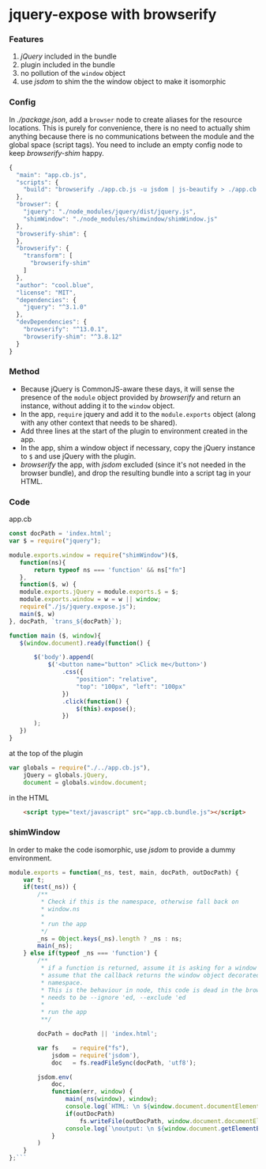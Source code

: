 jquery-expose with browserify
=============================

### Features
1.  _jQuery_ included in the bundle
1.  plugin included in the bundle
1.  no pollution of the `window` object
1.  use _jsdom_ to shim the the window object to make it isomorphic

### Config

In _./package.json_, add a `browser` node to create aliases for the resource locations.  This is purely for convenience, there is no need to actually shim anything because there is no communications between the module and the global space (script tags).  You need to include an empty config node to keep _browserify-shim_ happy.

```js
{
  "main": "app.cb.js",
  "scripts": {
    "build": "browserify ./app.cb.js -u jsdom | js-beautify > ./app.cb.bundle.js"
  },
  "browser": {
    "jquery": "./node_modules/jquery/dist/jquery.js",
    "shimWindow": "./node_modules/shimwindow/shimWindow.js"
  },
  "browserify-shim": {
  },
  "browserify": {
    "transform": [
      "browserify-shim"
    ]
  },
  "author": "cool.blue",
  "license": "MIT",
  "dependencies": {
    "jquery": "^3.1.0"
  },
  "devDependencies": {
    "browserify": "^13.0.1",
    "browserify-shim": "^3.8.12"
  }
}
```

### Method
 * Because jQuery is CommonJS-aware these days, it will sense the presence of the `module` object provided by _browserify_ and return an instance, without adding it to the `window` object.
 * In the app, `require` jquery and add it to the `module.exports` object (along with any other context that needs to be shared).
 * Add three lines at the start of the plugin to environment created in the app.
 * In the app, shim a window object if necessary, copy the jQuery instance to `$` and use jQuery with the plugin.
 * _browserify_ the app, with _jsdom_ excluded (since it's not needed in the browser bundle), and drop the resulting bundle into a script tag in your HTML.
 
### Code
 app.cb
 ```js
const docPath = 'index.html';
var $ = require("jquery");

module.exports.window = require("shimWindow")($,
    function(ns){
        return typeof ns === 'function' && ns["fn"]
    },
    function($, w) {
    module.exports.jQuery = module.exports.$ = $;
    module.exports.window = w = w || window;
    require("./js/jquery.expose.js");
    main($, w)
}, docPath, `trans_${docPath}`);

function main ($, window){
    $(window.document).ready(function() {

        $('body').append(
            $('<button name="button" >Click me</button>')
                .css({
                    "position": "relative",
                    "top": "100px", "left": "100px"
                })
                .click(function() {
                    $(this).expose();
                })
        );
    })
}
```
at the top of the plugin
```js
var globals = require("./../app.cb.js"),
    jQuery = globals.jQuery,
    document = globals.window.document;
```
in the HTML
```html
    <script type="text/javascript" src="app.cb.bundle.js"></script>
```
### shimWindow
In order to make the code isomorphic, use _jsdom_ to provide a dummy environment. 
```js
module.exports = function(_ns, test, main, docPath, outDocPath) {
    var t;
    if(test(_ns)) {
        /**
         * Check if this is the namespace, otherwise fall back on
         * window.ns
         *
         * run the app
         */
        _ns = Object.keys(_ns).length ? _ns : ns;
        main(_ns);
    } else if(typeof _ns === 'function') {
        /**
         * if a function is returned, assume it is asking for a window object
         * assume that the callback returns the window object decorated with the exported
         * namespace.
         * This is the behaviour in node, this code is dead in the browser and simple-jsdom
         * needs to be --ignore 'ed, --exclude 'ed
         *
         * run the app
         **/

        docPath = docPath || 'index.html';

        var fs    = require("fs"),
            jsdom = require('jsdom'),
            doc   = fs.readFileSync(docPath, 'utf8');

        jsdom.env(
            doc,
            function(err, window) {
                main(_ns(window), window);
                console.log(`HTML: \n ${window.document.documentElement.outerHTML}`);
                if(outDocPath)
                    fs.writeFile(outDocPath, window.document.documentElement.outerHTML);
                console.log(`\noutput: \n ${window.document.getElementById("output").textContent}`);
            }
        )
    }
};```